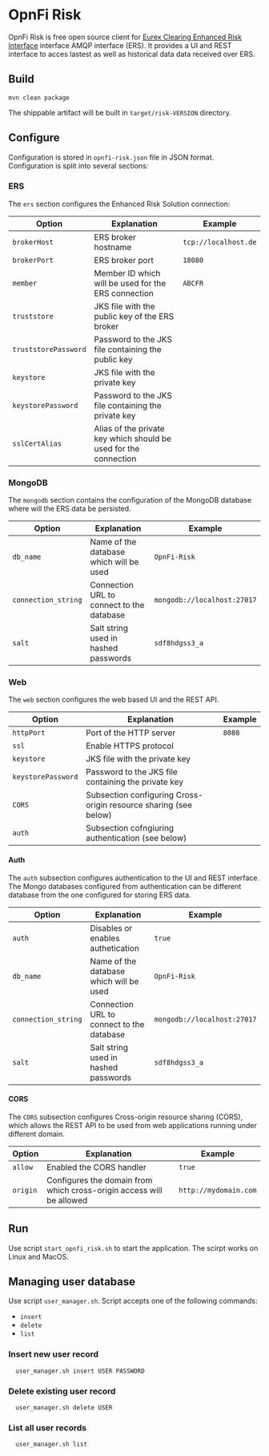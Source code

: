 # OpnFi Risk

OpnFi Risk is free open source client for [Eurex Clearing Enhanced Risk Interface](http://www.eurexclearing.com/clearing-en/risk-management/system-based-risk-controls/post-trade-risk-control/enhanced-risk-interface) interface AMQP interface (ERS). It provides a UI and REST interface to acces lastest as well as historical data data received over ERS.

## Build
    mvn clean package
    
The shippable artifact will be built in `target/risk-VERSION` directory.

## Configure

Configuration is stored in `opnfi-risk.json` file in JSON format. Configuration is split into several sections:

### ERS

The `ers` section configures the Enhanced Risk Solution connection:

| Option | Explanation | Example |
|--------|-------------|---------|
| `brokerHost` | ERS broker hostname | `tcp://localhost.de` |
| `brokerPort` | ERS broker port | `18080` |
| `member` | Member ID which will be used for the ERS connection | `ABCFR` |
| `truststore` | JKS file with the public key of the ERS broker |  |
| `truststorePassword` | Password to the JKS file containing the public key |  |
| `keystore` | JKS file with the private key |  |
| `keystorePassword` | Password to the JKS file containing the private key |  |
| `sslCertAlias` | Alias of the private key which should be used for the connection |  |

### MongoDB

The `mongodb` section contains the configuration of the MongoDB database where will the ERS data be persisted. 

| Option | Explanation | Example |
|--------|-------------|---------|
| `db_name` | Name of the database which will be used | `OpnFi-Risk` |
| `connection_string` | Connection URL to connect to the database | `mongodb://localhost:27017` |
| `salt` | Salt string used in hashed passwords | `sdf8hdgss3_a` |

### Web

The `web` section configures the web based UI and the REST API.

| Option | Explanation | Example |
|--------|-------------|---------|
| `httpPort` | Port of the HTTP server | `8080` |
| `ssl` | Enable HTTPS protocol |  |
| `keystore` | JKS file with the private key |  |
| `keystorePassword` | Password to the JKS file containing the private key |  |
| `CORS` | Subsection configuring Cross-origin resource sharing (see below) |  |
| `auth` | Subsection cofngiuring authentication (see below) |  |

#### Auth

The `auth` subsection configures authentication to the UI and REST interface. The Mongo databases configured from authentication can be different database from the one configured for storing ERS data.

| Option | Explanation | Example |
|--------|-------------|---------|
| `auth` | Disables or enables authetication | `true` |
| `db_name` | Name of the database which will be used | `OpnFi-Risk` |
| `connection_string` | Connection URL to connect to the database | `mongodb://localhost:27017` |
| `salt` | Salt string used in hashed passwords | `sdf8hdgss3_a` |

#### CORS

The `CORS` subsection configures Cross-origin resource sharing (CORS), which allows the REST API to be used from web applications running under different domain. 

| Option | Explanation | Example |
|--------|-------------|---------|
| `allow` | Enabled the CORS handler | `true` |
| `origin` | Configures the domain from which cross-origin access will be allowed | `http://mydomain.com` |

## Run

Use script `start_opnfi_risk.sh` to start the application. The scirpt works on Linux and MacOS. 

## Managing user database

Use script `user_manager.sh`. Script accepts one of the following commands:
  - `insert`
  - `delete`
  - `list`

### Insert new user record
      user_manager.sh insert USER PASSWORD
      
### Delete existing user record      
      user_manager.sh delete USER
      
### List all user records      
      user_manager.sh list
